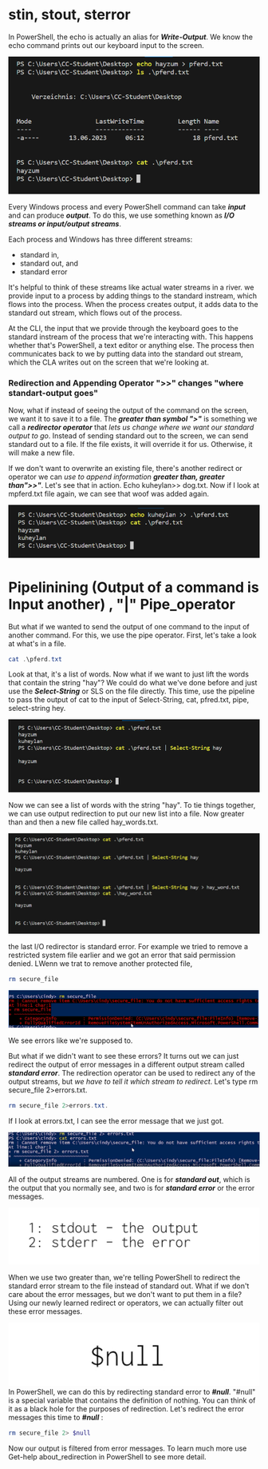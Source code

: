 
# stin, stout, sterror
In PowerShell, the echo is actually an alias for ***Write-Output***.  We know the echo command prints out our keyboard input to the screen. 

![pferd](images/pferd.png)

Every Windows process and every PowerShell command can take ***input*** and can produce ***output***. To do this, we use something known as ***I/O streams or input/output streams***. 

Each process and Windows has three different streams:
- standard in, 
- standard out, and 
- standard error

 It's helpful to think of these streams like actual water streams in a river. we provide input to a process by adding things to the standard instream, which flows into the process. When the process creates output, it adds data to the standard out stream, which flows out of the process.
 
At the CLI, the input that we provide through the keyboard goes to the standard instream of the process that we're interacting with. This happens whether that's PowerShell, a text editor or anything else. The process then communicates back to we by putting data into the standard out stream, which the CLA writes out on the screen that we're looking at. 

### Redirection and Appending Operator ">>" changes "where standart-output goes"

Now, what if instead of seeing the output of the command on the screen, we want it to save it to a file. The ***greater than symbol ">"*** is something we call a ***redirector operator*** that *lets us change where we want our standard output to go*. Instead of sending standard out to the screen, we can send standard out to a file. If the file exists, it will override it for us. Otherwise, it will make a new file. 

If we don't want to overwrite an existing file, there's another redirect or operator we can *use to append information* ***greater than, greater than">>"***. Let's see that in action. Echo kuheylan>> dog.txt. Now if I look at mpferd.txt file again, we can see that woof was added again. 

![kuheylan](images/kuheylan.png)

# Pipelinining (Output of a command is Input another) , "|" Pipe_operator

But what if we wanted to send the output of one command to the input of another command. 
For this, we use the pipe operator. First, let's take a look at what's in a file. 

```PowerShell
cat .\pferd.txt
```

Look at that, it's a list of words. Now what if we want to just lift the words that contain the string "hay"? We could do what we've done before and just use the ***Select-String*** or SLS on the file directly. This time, use the pipeline to pass the output of cat to the input of Select-String, cat, pfred.txt, pipe, select-string hey. 

![select_str](images/select_str.png)

Now we can see a list of words with the string "hay". To tie things together, we can use output redirection to put our new list into a file. Now greater than and then a new file called hay_words.txt. 

![hayword](images/hayword.png)


the last I/O redirector is standard error. 
For example we tried to remove a restricted system file earlier and we got an error that said permission denied. LWenn we trat to remove another protected file, 

```PowerShell
rm secure_file
```
![error](images/error.png)

We see errors like we're supposed to. 

But what if we didn't want to see these errors? It turns out we can just redirect the output of error messages in a different output stream called ***standard error***. The redirection operator can be used to redirect any of the output streams, but *we have to tell it which stream to redirect*. Let's type rm secure_file 2>errors.txt.

```PowerShell
rm secure_file 2>errors.txt.
```
If I look at errors.txt, I can see the error message that we just got. 

![error1](images/error1.png)

All of the output streams are numbered. One is for ***standard out***, which is the output that you normally see, and two is for ***standard error*** or the error messages. 
 
![error2](images/error2.png)
 
When we use two greater than, we're telling PowerShell to redirect the standard error stream to the file instead of standard out. What if we don't care about the error messages, but we don't want to put them in a file? Using our newly learned redirect or operators, we can actually filter out these error messages. 


![error3](images/error3.png)
In PowerShell, we can do this by redirecting standard error to ***#null***. "#null" is a special variable that contains the definition of nothing. You can think of it as a black hole for the purposes of redirection. Let's redirect the error messages this time to ***#null*** : 

```PowerShell
rm secure_file 2> $null
```

Now our output is filtered from error messages. To learn much more use Get-help about_redirection in PowerShell to see more detail. 